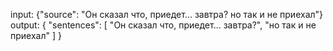 input: {"source": "Он сказал что, приедет... завтра? но так и не приехал"}
output: {
"sentences": [
        "Он сказал что, приедет... завтра?",
        "но так и не приехал"
    ]
}
